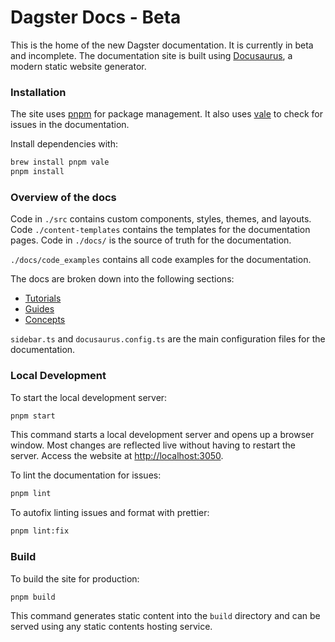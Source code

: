 # Dagster Docs - Beta

This is the home of the new Dagster documentation. It is currently in beta and incomplete.
The documentation site is built using [Docusaurus](https://docusaurus.io/), a modern static website generator.

### Installation

The site uses [pnpm](https://pnpm.io/) for package management.
It also uses [vale](https://vale.sh/) to check for issues in the documentation.

Install dependencies with:

```bash
brew install pnpm vale
pnpm install
```

### Overview of the docs

Code in `./src` contains custom components, styles, themes, and layouts.
Code `./content-templates` contains the templates for the documentation pages.
Code in `./docs/` is the source of truth for the documentation.

`./docs/code_examples` contains all code examples for the documentation.

The docs are broken down into the following sections:

- [Tutorials](./docs/tutorials/)
- [Guides](./docs/guides/)
- [Concepts](./docs/concepts/)

`sidebar.ts` and `docusaurus.config.ts` are the main configuration files for the documentation.

### Local Development

To start the local development server:

```bash
pnpm start
```

This command starts a local development server and opens up a browser window. Most changes are reflected live without having to restart the server. Access the website at [http://localhost:3050](http://localhost:3050).

To lint the documentation for issues:

```bash
pnpm lint
```

To autofix linting issues and format with prettier:

```bash
pnpm lint:fix
```

### Build

To build the site for production:

```bash
pnpm build
```

This command generates static content into the `build` directory and can be served using any static contents hosting service.
